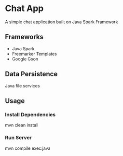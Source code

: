 # Chat App

A simple chat application built on Java Spark Framework

## Frameworks

* Java Spark
* Freemarker Templates
* Google Gson

## Data Persistence

Java file services

## Usage

### Install Dependencies

mvn clean install

### Run Server

mvn compile exec:java